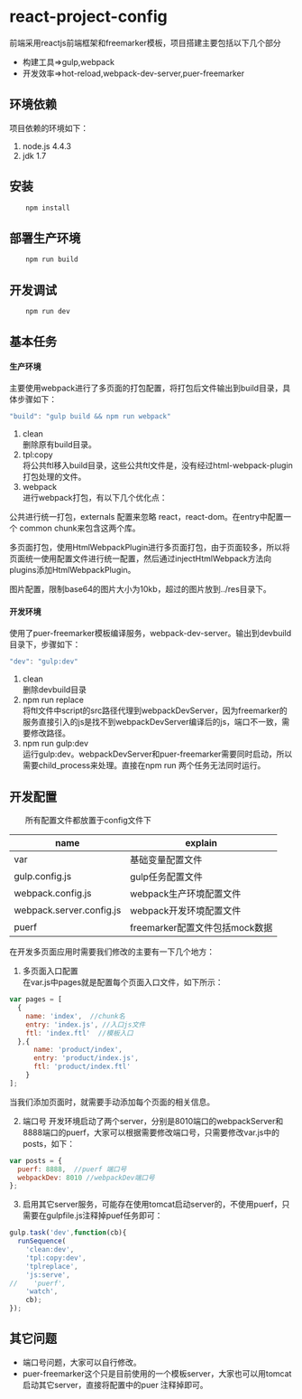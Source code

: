 # react-project-config
前端采用reactjs前端框架和freemarker模板，项目搭建主要包括以下几个部分
- 构建工具=>gulp,webpack
- 开发效率=>hot-reload,webpack-dev-server,puer-freemarker

## 环境依赖
项目依赖的环境如下：
1. node.js 4.4.3
2. jdk 1.7

## 安装
```sh
    npm install
```
## 部署生产环境
```sh
    npm run build
```
## 开发调试
```sh
    npm run dev
```
## 基本任务
#### 生产环境
主要使用webpack进行了多页面的打包配置，将打包后文件输出到build目录，具体步骤如下：
```js
"build": "gulp build && npm run webpack"
```
1. clean  
  删除原有build目录。
2. tpl:copy  
  将公共ftl移入build目录，这些公共ftl文件是，没有经过html-webpack-plugin打包处理的文件。
3. webpack  
  进行webpack打包，有以下几个优化点：

 公共进行统一打包，externals 配置来忽略 react，react-dom。在entry中配置一个 common chunk来包含这两个库。  

 多页面打包，使用HtmlWebpackPlugin进行多页面打包，由于页面较多，所以将页面统一使用配置文件进行统一配置，然后通过injectHtmlWebpack方法向plugins添加HtmlWebpackPlugin。

 图片配置，限制base64的图片大小为10kb，超过的图片放到../res目录下。

#### 开发环境
使用了puer-freemarker模板编译服务，webpack-dev-server。输出到devbuild目录下，步骤如下：
```js
"dev": "gulp:dev"
```
1. clean  
  删除devbuild目录
2. npm run replace  
  将ftl文件中script的src路径代理到webpackDevServer，因为freemarker的服务直接引入的js是找不到webpackDevServer编译后的js，端口不一致，需要修改路径。
3. npm run gulp:dev  
  运行gulp:dev。webpackDevServer和puer-freemarker需要同时启动，所以需要child_process来处理。直接在npm run 两个任务无法同时运行。

## 开发配置
&emsp;&emsp;所有配置文件都放置于config文件下

name | explain
---|---
var | 基础变量配置文件
gulp.config.js | gulp任务配置文件
webpack.config.js | webpack生产环境配置文件
webpack.server.config.js | webpack开发环境配置文件
puerf | freemarker配置文件包括mock数据

在开发多页面应用时需要我们修改的主要有一下几个地方：  

1. 多页面入口配置  
在var.js中pages就是配置每个页面入口文件，如下所示：
```js
var pages = [
  {
    name: 'index',  //chunk名
    entry: 'index.js', //入口js文件
    ftl: 'index.ftl'  //模板入口
  },{
      name: 'product/index',
      entry: 'product/index.js',
      ftl: 'product/index.ftl'
    }
];
```
当我们添加页面时，就需要手动添加每个页面的相关信息。  

2. 端口号
开发环境启动了两个server，分别是8010端口的webpackServer和8888端口的puerf，大家可以根据需要修改端口号，只需要修改var.js中的posts，如下：
```js
var posts = {
  puerf: 8888,  //puerf 端口号
  webpackDev: 8010 //webpackDev端口号
};
```  

3. 启用其它server服务，可能存在使用tomcat启动server的，不使用puerf，只需要在gulpfile.js注释掉puef任务即可：
```js
gulp.task('dev',function(cb){
  runSequence(
    'clean:dev',
    'tpl:copy:dev',
    'tplreplace',
    'js:serve',
//    'puerf',
    'watch',
    cb);
});
```



## 其它问题
- 端口号问题，大家可以自行修改。
- puer-freemarker这个只是目前使用的一个模板server，大家也可以用tomcat启动其它server，直接将配置中的puer 注释掉即可。
